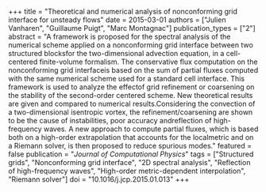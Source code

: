 +++
title = "Theoretical and numerical analysis of nonconforming grid interface for unsteady flows"
date = 2015-03-01
authors = ["Julien Vanharen", "Guillaume Puigt", "Marc Montagnac"]
publication_types = ["2"]
abstract = "A framework is proposed for the spectral analysis of the numerical scheme applied on a nonconforming grid interface between two structured blocksfor the two-dimensional advection equation, in a cell-centered finite-volume formalism. The conservative flux computation on the nonconforming grid interfaceis based on the sum of partial fluxes computed with the same numerical scheme used for a standard cell interface. This framework is used to analyze the effectof grid refinement or coarsening on the stability of the second-order centered scheme. New theoretical results are given and compared to numerical results.Considering the convection of a two-dimensional isentropic vortex, the refinement/coarsening are shown to be the cause of instabilities, poor accuracy andreflection of high-frequency waves. A new approach to compute partial fluxes, which is based both on a high-order extrapolation that accounts for the localmetric and on a Riemann solver, is then proposed to reduce spurious modes."
featured = false
publication = "*Journal of Computational Physics*"
tags = ["Structured grids", "Nonconforming grid interface", "2D spectral analysis", "Reflection of high-frequency waves", "High-order metric-dependent interpolation", "Riemann solver"]
doi = "10.1016/j.jcp.2015.01.013"
+++

